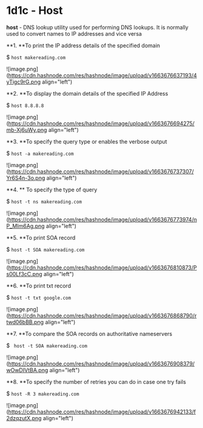# 1d1c - Host

**host** - DNS lookup utility used for performing DNS lookups. It is normally used to convert names to IP addresses and vice versa


**1. **To print the IP address details of the specified domain

$ ```host makereading.com```


![image.png](https://cdn.hashnode.com/res/hashnode/image/upload/v1663676637193/4yTigc9rG.png align="left")

**2. **To display the domain details of the specified IP Address

$ ```host 8.8.8.8```


![image.png](https://cdn.hashnode.com/res/hashnode/image/upload/v1663676694275/mb-Xj6uWy.png align="left")

**3. **To specify the query type or enables the verbose output

$ ```host -a makereading.com```


![image.png](https://cdn.hashnode.com/res/hashnode/image/upload/v1663676737307/Yr6S4n-3o.png align="left")

**4. ** To specify the type of query

$ ```host -t ns makereading.com```


![image.png](https://cdn.hashnode.com/res/hashnode/image/upload/v1663676773974/nP_MIm6Ag.png align="left")

**5. **To print SOA record

$ ```host -t SOA makereading.com```


![image.png](https://cdn.hashnode.com/res/hashnode/image/upload/v1663676810873/Ps00Lf3cC.png align="left")

**6. **To print txt record

$ ```host -t txt google.com```


![image.png](https://cdn.hashnode.com/res/hashnode/image/upload/v1663676868790/rtwd06bBB.png align="left")

**7. **To compare the SOA records on authoritative nameservers

$ ``` host -t SOA makereading.com```


![image.png](https://cdn.hashnode.com/res/hashnode/image/upload/v1663676908379/wOwDIVtBA.png align="left")

**8. **To specify the number of retries you can do in case one try fails

$ ```host -R 3 makereading.com```


![image.png](https://cdn.hashnode.com/res/hashnode/image/upload/v1663676942133/f2dzqzutX.png align="left")

